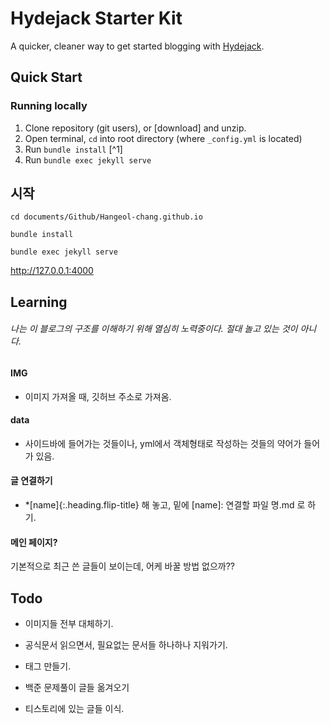 # Hydejack Starter Kit

A quicker, cleaner way to get started blogging with [Hydejack](https://hydejack.com/).

## Quick Start
### Running locally
1. Clone repository (git users), or [download] and unzip.
2. Open terminal, `cd` into root directory (where `_config.yml` is located)
3. Run `bundle install` [^1]
4. Run `bundle exec jekyll serve`

## 시작

`cd documents/Github/Hangeol-chang.github.io`

`bundle install` 

`bundle exec jekyll serve`

 http://127.0.0.1:4000



## Learning

###### 나는 이 블로그의 구조를 이해하기 위해 열심히 노력중이다. 절대 놀고 있는 것이 아니다.



#### IMG

- 이미지 가져올 때, 깃허브 주소로 가져옴.



#### data

- 사이드바에 들어가는 것들이나, yml에서 객체형태로 작성하는 것들의 약어가 들어가 있음.



#### 글 연결하기

- *[name]{:.heading.flip-title} 해 놓고,
  밑에 [name]: 연결할 파일 명.md 로 하기.



#### 메인 페이지?

기본적으로 최근 쓴 글들이 보이는데, 어케 바꿀 방법 없으까??



## Todo

- 이미지들 전부 대체하기.
- 공식문서 읽으면서, 필요없는 문서들 하나하나 지워가기.

- 태그 만들기.



- 백준 문제풀이 글들 옮겨오기
- 티스토리에 있는 글들 이식.
